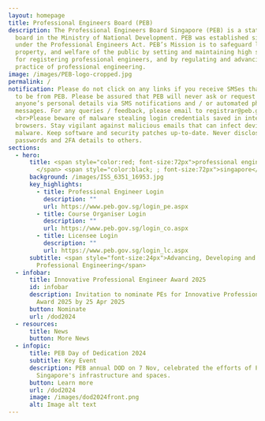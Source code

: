 ```yaml
---
layout: homepage
title: Professional Engineers Board (PEB)
description: The Professional Engineers Board Singapore (PEB) is a statutory
  board in the Ministry of National Development. PEB was established since 1971
  under the Professional Engineers Act. PEB’s Mission is to safeguard life,
  property, and welfare of the public by setting and maintaining high standards
  for registering professional engineers, and by regulating and advancing the
  practice of professional engineering.
image: /images/PEB-logo-cropped.jpg
permalink: /
notification: Please do not click on any links if you receive SMSes that appear
  to be from PEB. Please be assured that PEB will never ask or request for
  anyone’s personal details via SMS notifications and / or automated phone
  messages. For any queries / feedback, please email to registrar@peb.gov.sg.
  <br>Please beware of malware stealing login credentials saved in internet
  browsers. Stay vigilant against malicious emails that can infect devices with
  malware. Keep software and security patches up-to-date. Never disclose your
  passwords and 2FA details to others.
sections:
  - hero:
      title: <span style="color:red; font-size:72px">professional engineers board
        </span> <span style="color:black; ; font-size:72px">singapore</span>
      background: /images/ISS_6351_16953.jpg
      key_highlights:
        - title: Professional Engineer Login
          description: ""
          url: https://www.peb.gov.sg/login_pe.aspx
        - title: Course Organiser Login
          description: ""
          url: https://www.peb.gov.sg/login_co.aspx
        - title: Licensee Login
          description: ""
          url: https://www.peb.gov.sg/login_lc.aspx
      subtitle: <span style="font-size:24px">Advancing, Developing and Regulating
        Professional Engineering</span>
  - infobar:
      title: Innovative Professional Engineer Award 2025
      id: infobar
      description: Invitation to nominate PEs for Innovative Professional Engineer
        Award 2025 by 25 Apr 2025
      button: Nominate
      url: /dod2024
  - resources:
      title: News
      button: More News
  - infopic:
      title: PEB Day of Dedication 2024
      subtitle: Key Event
      description: PEB annual DOD on 7 Nov, celebrated the efforts of PEs in shaping
        Singapore's infrastructure and spaces.
      button: Learn more
      url: /dod2024
      image: /images/dod2024front.png
      alt: Image alt text
---
```

